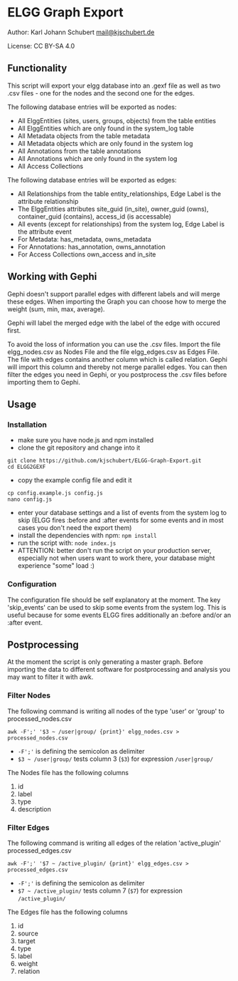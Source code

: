 # ELGG Graph Export
Author: Karl Johann Schubert <mail@kjschubert.de>

License: CC BY-SA 4.0

## Functionality
This script will export your elgg database into an .gexf file as well as two .csv files - one for the nodes and the second one for the edges.

The following database entries will be exported as nodes:
- All ElggEntities (sites, users, groups, objects) from the table entities
- All ElggEntities which are only found in the system_log table
- All Metadata objects from the table metadata
- All Metadata objects which are only found in the system log
- All Annotations from the table annotations
- All Annotations which are only found in the system log
- All Access Collections

The following database entries will be exported as edges:
- All Relationships from the table entity_relationships, Edge Label is the attribute relationship
- The ElggEntities attributes site_guid (in_site), owner_guid (owns), container_guid (contains), access_id (is accessable)
- All events (except for relationships) from the system log, Edge Label is the attribute event
- For Metadata: has_metadata, owns_metadata
- For Annotations: has_annotation, owns_annotation
- For Access Collections own_access and in_site

## Working with Gephi
Gephi doesn't support parallel edges with different labels and will merge these edges. When importing the Graph you can choose how to merge the weight (sum, min, max, average).

Gephi will label the merged edge with the label of the edge with occured first.

To avoid the loss of information you can use the .csv files. Import the file elgg_nodes.csv as Nodes File and the file elgg_edges.csv as Edges File. The file with edges contains another column which is called relation. Gephi will import this column and thereby not merge parallel edges. You can then filter the edges you need in Gephi, or you postprocess the .csv files before importing them to Gephi.

## Usage
### Installation
- make sure you have node.js and npm installed
- clone the git repository and change into it
```
git clone https://github.com/kjschubert/ELGG-Graph-Export.git
cd ELGG2GEXF
```
- copy the example config file and edit it
```
cp config.example.js config.js
nano config.js
```
- enter your database settings and a list of events from the system log to skip (ELGG fires :before and :after events for some events and in most cases you don't need the export them)
- install the dependencies with npm: `npm install`
- run the script with: `node index.js`
- ATTENTION: better don't run the script on your production server, especially not when users want to work there, your database might experience "some" load :)

### Configuration
The configuration file should be self explanatory at the moment.
The key 'skip_events' can be used to skip some events from the system log. This is useful because for some events ELGG fires additionally an :before and/or an :after event.

## Postprocessing
At the moment the script is only generating a master graph. Before importing the data to different software for postprocessing and analysis you may want to filter it with awk.

### Filter Nodes
The following command is writing all nodes of the type 'user' or 'group' to processed_nodes.csv
```
awk -F';' '$3 ~ /user|group/ {print}' elgg_nodes.csv > processed_nodes.csv
```
- `-F';'` is defining the semicolon as delimiter
- `$3 ~ /user|group/` tests column 3 (`$3`) for expression `/user|group/`

The Nodes file has the following columns
 1. id
 2. label
 3. type
 4. description

### Filter Edges
The following command is writing all edges of the relation 'active_plugin' processed_edges.csv
```
awk -F';' '$7 ~ /active_plugin/ {print}' elgg_edges.csv > processed_edges.csv
```
- `-F';'` is defining the semicolon as delimiter
- `$7 ~ /active_plugin/` tests column 7 (`$7`) for expression `/active_plugin/`

The Edges file has the following columns
 1. id
 2. source
 3. target
 4. type
 5. label
 6. weight
 7. relation